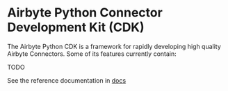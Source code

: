 # Airbyte Python Connector Development Kit (CDK)
The Airbyte Python CDK is a framework for rapidly developing high quality Airbyte Connectors. Some of its features currently contain:

TODO 

See the reference documentation in [docs](docs/reference.md) 
